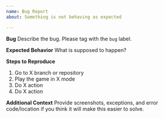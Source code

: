 ```yaml
---
name: Bug Report
about: Something is not behaving as expected

---
```


**Bug**
Describe the bug. Please tag with the `bug` label.

**Expected Behavior**
What is supposed to happen?

**Steps to Reproduce**
1. Go to X branch or repository
2. Play the game in X mode
3. Do X action
4. Do X action

**Additional Context**
Provide screenshots, exceptions, and error code/location if you think it will make this easier to solve.
